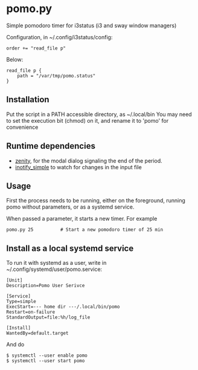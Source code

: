 pomo.py
=======

Simple pomodoro timer for i3status (i3 and sway window managers)

Configuration, in ~/.config/i3status/config:

    order += "read_file p"

Below:

    read_file p {
        path = "/var/tmp/pomo.status"
    }


Installation
------------

Put the script in a PATH accessible directory, as ~/.local/bin You may
need to set the execution bit (chmod) on it, and rename it to 'pomo' for
convenience

Runtime dependencies
--------------------

- [zenity](https://gitlab.gnome.org/GNOME/zenity), for the modal dialog
  signaling the end of the period.
- [inotify_simple](https://github.com/chrisjbillington/inotify_simple) to
    watch for changes in the input file

Usage
-----


First the process needs to be running, either on the foreground,
running pomo without parameters, or as a systemd service.

When passed a parameter, it starts a new timer. For example

    pomo.py 25          # Start a new pomodoro timer of 25 min

Install as a local systemd service
----------------------------------

To run it with systemd as a user, write in
~/.config/systemd/user/pomo.service:

    [Unit]
    Description=Pomo User Serivce

    [Service]
    Type=simple
    ExecStart=--- home dir ---/.local/bin/pomo
    Restart=on-failure
    StandardOutput=file:%h/log_file

    [Install]
    WantedBy=default.target

And do

    $ systemctl --user enable pomo
    $ systemctl --user start pomo
